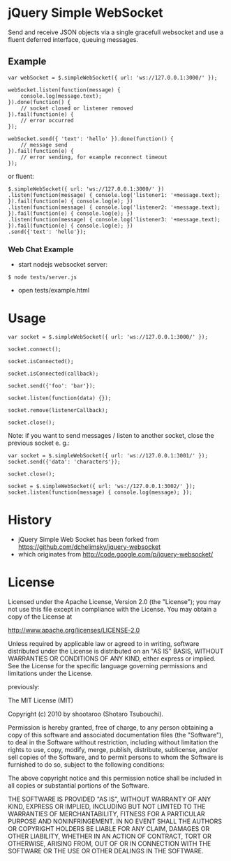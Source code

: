 # jQuery Simple WebSocket
Send and receive JSON objects via a single gracefull websocket and use a fluent deferred interface, queuing messages.

## Example

```
var webSocket = $.simpleWebSocket({ url: 'ws://127.0.0.1:3000/' });

webSocket.listen(function(message) {
    console.log(message.text);
}).done(function() {
    // socket closed or listener removed
}).fail(function(e) {
    // error occurred
});

webSocket.send({ 'text': 'hello' }).done(function() {
    // message send
}).fail(function(e) {
    // error sending, for example reconnect timeout
});
```

or fluent:
```
$.simpleWebSocket({ url: 'ws://127.0.0.1:3000/' })
.listen(function(message) { console.log('listener1: '+message.text); }).fail(function(e) { console.log(e); })
.listen(function(message) { console.log('listener2: '+message.text); }).fail(function(e) { console.log(e); })
.listen(function(message) { console.log('listener3: '+message.text); }).fail(function(e) { console.log(e); })
.send({'text': 'hello'});
```

### Web Chat Example
- start nodejs websocket server:
```
$ node tests/server.js
```
- open tests/example.html

# Usage
```
var socket = $.simpleWebSocket({ url: 'ws://127.0.0.1:3000/' });

socket.connect();

socket.isConnected();

socket.isConnected(callback);

socket.send({'foo': 'bar'});

socket.listen(function(data) {});

socket.remove(listenerCallback);

socket.close();
```
Note: if you want to send messages / listen to another socket, close the previous socket e. g.:
```
var socket = $.simpleWebSocket({ url: 'ws://127.0.0.1:3001/' });
socket.send({'data': 'characters'});

socket.close();

socket = $.simpleWebSocket({ url: 'ws://127.0.0.1:3002/' });
socket.listen(function(message) { console.log(message); });
```

# History
- jQuery Simple Web Socket has been forked from https://github.com/dchelimsky/jquery-websocket
- which originates from http://code.google.com/p/jquery-websocket/

# License
Licensed under the Apache License, Version 2.0 (the "License");
you may not use this file except in compliance with the License.
You may obtain a copy of the License at

   http://www.apache.org/licenses/LICENSE-2.0

Unless required by applicable law or agreed to in writing, software
distributed under the License is distributed on an "AS IS" BASIS,
WITHOUT WARRANTIES OR CONDITIONS OF ANY KIND, either express or implied.
See the License for the specific language governing permissions and
limitations under the License.

previously:

The MIT License (MIT)

Copyright (c) 2010 by shootaroo (Shotaro Tsubouchi).

Permission is hereby granted, free of charge, to any person obtaining a copy of this software and associated documentation files (the "Software"), to deal in the Software without restriction, including without limitation the rights to use, copy, modify, merge, publish, distribute, sublicense, and/or sell copies of the Software, and to permit persons to whom the Software is furnished to do so, subject to the following conditions:

The above copyright notice and this permission notice shall be included in all copies or substantial portions of the Software.

THE SOFTWARE IS PROVIDED "AS IS", WITHOUT WARRANTY OF ANY KIND, EXPRESS OR IMPLIED, INCLUDING BUT NOT LIMITED TO THE WARRANTIES OF MERCHANTABILITY, FITNESS FOR A PARTICULAR PURPOSE AND NONINFRINGEMENT. IN NO EVENT SHALL THE AUTHORS OR COPYRIGHT HOLDERS BE LIABLE FOR ANY CLAIM, DAMAGES OR OTHER LIABILITY, WHETHER IN AN ACTION OF CONTRACT, TORT OR OTHERWISE, ARISING FROM, OUT OF OR IN CONNECTION WITH THE SOFTWARE OR THE USE OR OTHER DEALINGS IN THE SOFTWARE.
